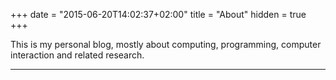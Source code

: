 +++
date = "2015-06-20T14:02:37+02:00"
title = "About"
hidden = true
+++

This is my personal blog, mostly about computing, programming, computer interaction and related research.

***